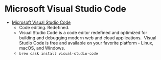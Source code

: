 # Microsoft Visual Studio Code
- [Microsoft Visual Studio Code](https://code.visualstudio.com/)
  -  Code editing. Redefined.
  - Visual Studio Code is a code editor redefined and optimized for building and debugging modern web and cloud applications.  Visual Studio Code is free and available on your favorite platform - Linux, macOS, and Windows.
  - `brew cask install visual-studio-code`

